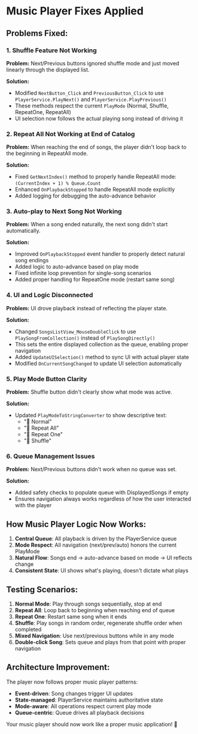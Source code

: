 # Music Player Fixes Applied

## Problems Fixed:

### 1. **Shuffle Feature Not Working**

**Problem:** Next/Previous buttons ignored shuffle mode and just moved linearly through the displayed list.

**Solution:**

- Modified `NextButton_Click` and `PreviousButton_Click` to use `PlayerService.PlayNext()` and `PlayerService.PlayPrevious()`
- These methods respect the current `PlayMode` (Normal, Shuffle, RepeatOne, RepeatAll)
- UI selection now follows the actual playing song instead of driving it

### 2. **Repeat All Not Working at End of Catalog**

**Problem:** When reaching the end of songs, the player didn't loop back to the beginning in RepeatAll mode.

**Solution:**

- Fixed `GetNextIndex()` method to properly handle RepeatAll mode: `(CurrentIndex + 1) % Queue.Count`
- Enhanced `OnPlaybackStopped` to handle RepeatAll mode explicitly
- Added logging for debugging the auto-advance behavior

### 3. **Auto-play to Next Song Not Working**

**Problem:** When a song ended naturally, the next song didn't start automatically.

**Solution:**

- Improved `OnPlaybackStopped` event handler to properly detect natural song endings
- Added logic to auto-advance based on play mode
- Fixed infinite loop prevention for single-song scenarios
- Added proper handling for RepeatOne mode (restart same song)

### 4. **UI and Logic Disconnected**

**Problem:** UI drove playback instead of reflecting the player state.

**Solution:**

- Changed `SongsListView_MouseDoubleClick` to use `PlaySongFromCollection()` instead of `PlaySongDirectly()`
- This sets the entire displayed collection as the queue, enabling proper navigation
- Added `UpdateUISelection()` method to sync UI with actual player state
- Modified `OnCurrentSongChanged` to update UI selection automatically

### 5. **Play Mode Button Clarity**

**Problem:** Shuffle button didn't clearly show what mode was active.

**Solution:**

- Updated `PlayModeToStringConverter` to show descriptive text:
  - "🔀 Normal"
  - "🔁 Repeat All"
  - "🔂 Repeat One"
  - "🔀 Shuffle"

### 6. **Queue Management Issues**

**Problem:** Next/Previous buttons didn't work when no queue was set.

**Solution:**

- Added safety checks to populate queue with DisplayedSongs if empty
- Ensures navigation always works regardless of how the user interacted with the player

## How Music Player Logic Now Works:

1. **Central Queue**: All playback is driven by the PlayerService queue
2. **Mode Respect**: All navigation (next/prev/auto) honors the current PlayMode
3. **Natural Flow**: Songs end → auto-advance based on mode → UI reflects change
4. **Consistent State**: UI shows what's playing, doesn't dictate what plays

## Testing Scenarios:

1. **Normal Mode**: Play through songs sequentially, stop at end
2. **Repeat All**: Loop back to beginning when reaching end of queue
3. **Repeat One**: Restart same song when it ends
4. **Shuffle**: Play songs in random order, regenerate shuffle order when completed
5. **Mixed Navigation**: Use next/previous buttons while in any mode
6. **Double-click Song**: Sets queue and plays from that point with proper navigation

## Architecture Improvement:

The player now follows proper music player patterns:

- **Event-driven**: Song changes trigger UI updates
- **State-managed**: PlayerService maintains authoritative state
- **Mode-aware**: All operations respect current play mode
- **Queue-centric**: Queue drives all playback decisions

Your music player should now work like a proper music application! 🎵

